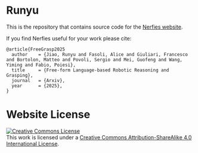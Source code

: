 # Runyu

This is the repository that contains source code for the [Nerfies website](https://nerfies.github.io).

If you find Nerfies useful for your work please cite:
```
@article{FreeGrasp2025
  author    = {Jiao, Runyu and Fasoli, Alice and Giuliari, Francesco and Bortolon, Matteo and Povoli, Sergio and Mei, Guofeng and Wang, Yiming and Fabio, Poiesi},
  title     = {Free-form Language-based Robotic Reasoning and Grasping},
  journal   = {Arxiv},
  year      = {2025},
}
```

# Website License
<a rel="license" href="http://creativecommons.org/licenses/by-sa/4.0/"><img alt="Creative Commons License" style="border-width:0" src="https://i.creativecommons.org/l/by-sa/4.0/88x31.png" /></a><br />This work is licensed under a <a rel="license" href="http://creativecommons.org/licenses/by-sa/4.0/">Creative Commons Attribution-ShareAlike 4.0 International License</a>.
